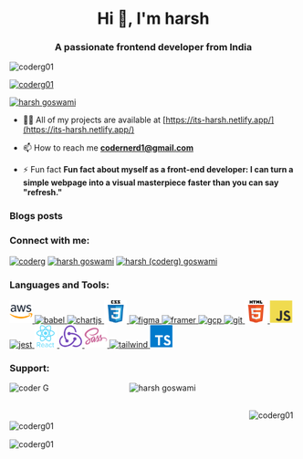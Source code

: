

<h1 align="center">Hi 👋, I'm harsh</h1>
<h3 align="center">A passionate frontend developer from India</h3>

<p align="left"> <img src="https://komarev.com/ghpvc/?username=coderg01&label=Profile%20views&color=0e75b6&style=flat" alt="coderg01" /> </p>

<p align="left"> <a href="https://github.com/ryo-ma/github-profile-trophy"><img src="https://github-profile-trophy.vercel.app/?username=coderg01" alt="coderg01" /></a> </p>

<p align="left"> <a href="https://twitter.com/harsh goswami" target="blank"><img src="https://img.shields.io/twitter/follow/harsh goswami?logo=twitter&style=for-the-badge" alt="harsh goswami" /></a> </p>

- 👨‍💻 All of my projects are available at [https://its-harsh.netlify.app/](https://its-harsh.netlify.app/)

- 📫 How to reach me **codernerd1@gmail.com**

- ⚡ Fun fact **Fun fact about myself as a front-end developer: I can turn a simple webpage into a visual masterpiece faster than you can say "refresh."**

### Blogs posts
<!-- BLOG-POST-LIST:START -->
<!-- BLOG-POST-LIST:END -->

<h3 align="left">Connect with me:</h3>
<p align="left">
<a href="https://dev.to/coderg" target="blank"><img align="center" src="https://raw.githubusercontent.com/rahuldkjain/github-profile-readme-generator/master/src/images/icons/Social/devto.svg" alt="coderg" height="30" width="40" /></a>
<a href="https://twitter.com/harsh goswami" target="blank"><img align="center" src="https://raw.githubusercontent.com/rahuldkjain/github-profile-readme-generator/master/src/images/icons/Social/twitter.svg" alt="harsh goswami" height="30" width="40" /></a>
<a href="https://linkedin.com/in/harsh (coderg) goswami" target="blank"><img align="center" src="https://raw.githubusercontent.com/rahuldkjain/github-profile-readme-generator/master/src/images/icons/Social/linked-in-alt.svg" alt="harsh (coderg) goswami" height="30" width="40" /></a>
</p>

<h3 align="left">Languages and Tools:</h3>
<p align="left"> <a href="https://aws.amazon.com" target="_blank" rel="noreferrer"> <img src="https://raw.githubusercontent.com/devicons/devicon/master/icons/amazonwebservices/amazonwebservices-original-wordmark.svg" alt="aws" width="40" height="40"/> </a> <a href="https://babeljs.io/" target="_blank" rel="noreferrer"> <img src="https://www.vectorlogo.zone/logos/babeljs/babeljs-icon.svg" alt="babel" width="40" height="40"/> </a> <a href="https://www.chartjs.org" target="_blank" rel="noreferrer"> <img src="https://www.chartjs.org/media/logo-title.svg" alt="chartjs" width="40" height="40"/> </a> <a href="https://www.w3schools.com/css/" target="_blank" rel="noreferrer"> <img src="https://raw.githubusercontent.com/devicons/devicon/master/icons/css3/css3-original-wordmark.svg" alt="css3" width="40" height="40"/> </a> <a href="https://www.figma.com/" target="_blank" rel="noreferrer"> <img src="https://www.vectorlogo.zone/logos/figma/figma-icon.svg" alt="figma" width="40" height="40"/> </a> <a href="https://www.framer.com/" target="_blank" rel="noreferrer"> <img src="https://www.vectorlogo.zone/logos/framer/framer-icon.svg" alt="framer" width="40" height="40"/> </a> <a href="https://cloud.google.com" target="_blank" rel="noreferrer"> <img src="https://www.vectorlogo.zone/logos/google_cloud/google_cloud-icon.svg" alt="gcp" width="40" height="40"/> </a> <a href="https://git-scm.com/" target="_blank" rel="noreferrer"> <img src="https://www.vectorlogo.zone/logos/git-scm/git-scm-icon.svg" alt="git" width="40" height="40"/> </a> <a href="https://www.w3.org/html/" target="_blank" rel="noreferrer"> <img src="https://raw.githubusercontent.com/devicons/devicon/master/icons/html5/html5-original-wordmark.svg" alt="html5" width="40" height="40"/> </a> <a href="https://developer.mozilla.org/en-US/docs/Web/JavaScript" target="_blank" rel="noreferrer"> <img src="https://raw.githubusercontent.com/devicons/devicon/master/icons/javascript/javascript-original.svg" alt="javascript" width="40" height="40"/> </a> <a href="https://jestjs.io" target="_blank" rel="noreferrer"> <img src="https://www.vectorlogo.zone/logos/jestjsio/jestjsio-icon.svg" alt="jest" width="40" height="40"/> </a> <a href="https://reactjs.org/" target="_blank" rel="noreferrer"> <img src="https://raw.githubusercontent.com/devicons/devicon/master/icons/react/react-original-wordmark.svg" alt="react" width="40" height="40"/> </a> <a href="https://redux.js.org" target="_blank" rel="noreferrer"> <img src="https://raw.githubusercontent.com/devicons/devicon/master/icons/redux/redux-original.svg" alt="redux" width="40" height="40"/> </a> <a href="https://sass-lang.com" target="_blank" rel="noreferrer"> <img src="https://raw.githubusercontent.com/devicons/devicon/master/icons/sass/sass-original.svg" alt="sass" width="40" height="40"/> </a> <a href="https://tailwindcss.com/" target="_blank" rel="noreferrer"> <img src="https://www.vectorlogo.zone/logos/tailwindcss/tailwindcss-icon.svg" alt="tailwind" width="40" height="40"/> </a> <a href="https://www.typescriptlang.org/" target="_blank" rel="noreferrer"> <img src="https://raw.githubusercontent.com/devicons/devicon/master/icons/typescript/typescript-original.svg" alt="typescript" width="40" height="40"/> </a> </p>

<h3 align="left">Support:</h3>
<p><a href="https://www.buymeacoffee.com/coder G"> <img align="left" src="https://cdn.buymeacoffee.com/buttons/v2/default-yellow.png" height="50" width="210" alt="coder G" /></a><a href="https://ko-fi.com/harsh goswami"> <img align="left" src="https://cdn.ko-fi.com/cdn/kofi3.png?v=3" height="50" width="210" alt="harsh goswami" /></a></p><br><br>

<p><img align="left" src="https://github-readme-stats.vercel.app/api/top-langs?username=coderg01&show_icons=true&locale=en&layout=compact" alt="coderg01" /></p>

<p>&nbsp;<img align="center" src="https://github-readme-stats.vercel.app/api?username=coderg01&show_icons=true&locale=en" alt="coderg01" /></p>

<p><img align="center" src="https://github-readme-streak-stats.herokuapp.com/?user=coderg01&" alt="coderg01" /></p>

